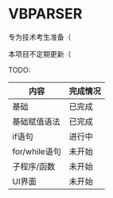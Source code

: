 # VBPARSER

专为技术考生准备（

本项目不定期更新（

TODO:

| 内容 | 完成情况 |
|------------|-------|
| 基础 | 已完成 |
| 基础赋值语法 | 已完成 |
| if语句 | 进行中 |
| for/while语句 | 未开始 |
| 子程序/函数 | 未开始 |
| UI界面 | 未开始 |
